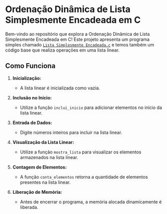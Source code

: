 # Ordenação Dinâmica de Lista Simplesmente Encadeada em C

Bem-vindo ao repositório que explora a Ordenação Dinâmica de Lista Simplesmente Encadeada em C! Este projeto apresenta um programa simples chamado [`Lista Simplesmente Encadeada.c`]() e temos também um código base que realiza operações em uma lista linear.

## Como Funciona

1. **Inicialização:**
   - A lista linear é inicializada como vazia.

2. **Inclusão no Início:**
   - Utilize a função `inclui_inicio` para adicionar elementos no início da lista linear.

3. **Entrada de Dados:**
   - Digite números inteiros para incluir na lista linear.

4. **Visualização da Lista Linear:**
   - Utilize a função `mostra_lista` para visualizar os elementos armazenados na lista linear.

5. **Contagem de Elementos:**
   - A função `conta_elementos` retorna a quantidade de elementos presentes na lista linear.

6. **Liberação de Memória:**
   - Antes de encerrar o programa, a memória alocada dinamicamente é liberada.
